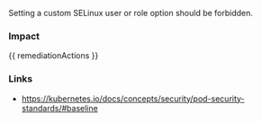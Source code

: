 
Setting a custom SELinux user or role option should be forbidden.

### Impact
<!-- Add Impact here -->

<!-- DO NOT CHANGE -->
{{ remediationActions }}

### Links
- https://kubernetes.io/docs/concepts/security/pod-security-standards/#baseline


